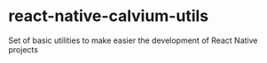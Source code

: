 # react-native-calvium-utils
Set of basic utilities to make easier the development of React Native projects
